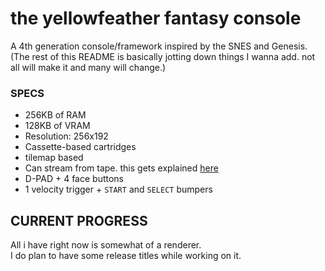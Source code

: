 # the yellowfeather fantasy console 

A 4th generation console/framework inspired by the SNES and Genesis.</br>
(The rest of this README is basically jotting down things I wanna add. not all will make it and many will change.)

### SPECS 

* 256KB of RAM
* 128KB of VRAM
* Resolution: 256x192
* Cassette-based cartridges
* tilemap based
* Can stream from tape. this gets explained [here](docs/CASSETTE.md)
* D-PAD + 4 face buttons
* 1 velocity trigger + `START` and `SELECT` bumpers

## CURRENT PROGRESS

All i have right now is somewhat of a renderer.</br>
I do plan to have some release titles while working on it.</br>
